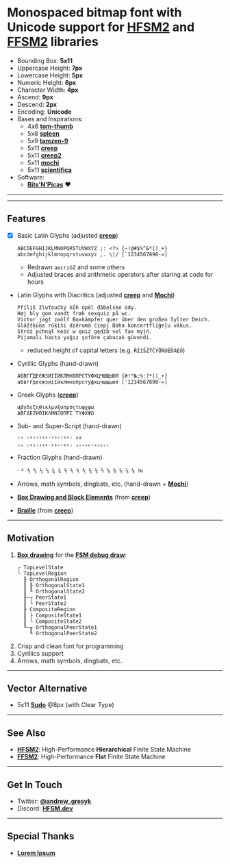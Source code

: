 # Monospaced bitmap font with Unicode support for **[HFSM2](https://hfsm.dev)** and **[FFSM2](https://flat.hfsm.dev)** libraries

- Bounding Box: **5x11**
- Uppercase Height: **7px**
- Lowercase Height: **5px**
- Numeric Height: **6px**
- Character Width: **4px**
- Ascend: **9px**
- Descend: **2px**
- Encoding: **Unicode**
- Bases and Inspirations:
    - 4x6 **[tom-thumb](https://robey.lag.net/2010/01/23/tiny-monospace-font.html)**
    - 5x8 **[spleen](https://github.com/fcambus/spleen)**
    - 5x9 **[tamzen-9](https://github.com/sunaku/tamzen-font#tamzen-9)**
    - 5x11 **[creep](https://github.com/romeovs/creep)**
    - 5x11 **[creep2](https://github.com/raymond-w-ko/creep2)**
    - 5x11 **[mochi](https://addy-dclxvi.github.io/post/bitmap-fonts/#mochi)**
    - 5x11 **[scientifica](https://github.com/nerdypepper/scientifica)**
- Software:
    - **[Bits'N'Picas](https://github.com/kreativekorp/bitsnpicas)** ❤

---



---

## Features

- [x] Basic Latin Glyphs (adjusted **[creep](https://github.com/romeovs/creep)**)
    ```
    ABCDEFGHIJKLMNOPQRSTUVWXYZ ;: <?> {~!@#$%^&*()_+}
    abcdefghijklmnopqrstuvwxyz ,. \|/ [`1234567890-=]
    ```
    - Redrawn `aecrzGZ` and some others
    - Adjusted braces and arithmetic operators after staring at code for hours

- Latin Glyphs with Diacritics (adjusted **[creep](https://github.com/romeovs/creep)** and **[Mochi](https://addy-dclxvi.github.io/post/bitmap-fonts/#mochi)**)
    ```
    Příliš žluťoučký kůň úpěl ďábelské ódy.
    Høj bly gom vandt fræk sexquiz på wc.
    Victor jagt zwölf Boxkämpfer quer über den großen Sylter Deich.
    Glāžšķūņa rūķīši dzērumā čiepj Baha koncertflīģeļu vākus.
    Stróż pchnął kość w quiz gędźb vel fax myjń.
    Pijamalı hasta yağız şoföre çabucak güvendi.
    ```
    - reduced height of capital letters (e.g. `ŘÍIŠŽŤČÝŮŇÚĚĎÁÉÓ`)

- Cyrillic Glyphs (hand-drawn)
    ```
    АБВГҐДЕЄЖЗИІЇЙКЛМНОПРСТУФХЦЧШЩЬЮЯ {₴!"№;%:?*()_+}
    абвгґдеєжзиіїйклмнопрстуфхцчшщьюя ['1234567890-=]
    ```

- Greek Glyphs (**[creep](https://github.com/romeovs/creep)**)
    ```
    αβγδεζηθικλμνξοπρσςτυφχψω
    ΑΒΓΔΕΖΗΘΙΚΛΜΝΞΟΠΡΣ ΤΥΦΧΨΩ
    ```

- Sub- and Super-Script (hand-drawn)
    ```
    ⁱⁿ ⁽⁰¹⁺²³⁴⁻⁵⁶⁼⁷⁸⁹⁾ ºª
    ₑₔ ₍₀₁₊₂₃₄₋₅₆₌₇₈₉₎ ₐₒₓₕₖₗₘₙₚₛₜ
    ```

- Fraction Glyphs (hand-drawn)
    ```
    ⁄ ⅟ ½ ↉ ⅓ ⅔ ¼ ¾ ⅕ ⅖ ⅗ ⅘ ⅙ ⅚ ⅐ ⅛ ⅜ ⅝ ⅞ ⅑ ⅒
    ```

- Arrows, math symbols, dingbats, etc. (hand-drawn + **[Mochi](https://addy-dclxvi.github.io/post/bitmap-fonts/#mochi)**)

- **[Box Drawing and Block Elements](https://github.com/romeovs/creep#box-drawing)** (from **[creep](https://github.com/romeovs/creep)**)

- **[Braille](https://github.com/romeovs/creep#braille-and-drawille)** (from **[creep](https://github.com/romeovs/creep)**)

---

## Motivation

1. [**Box drawing**](https://github.com/romeovs/creep#box-drawing) for the [**FSM debug draw**](https://gresyk.dev/features/2018/01/15/hfsm-magic.html):
    ```
    ┌ TopLevelState
    └ TopLevelRegion
      ╟ OrthogonalRegion
      ║ ╟ OrthogonalState1
      ║ ╙ OrthogonalState2
      ╟─┬ PeerState1
      ║ └ PeerState2
      ╟ CompositeRegion
      ║ ├ CompositeState1
      ║ └ CompositeState2
      ╙─╥ OrthogonalPeerState1
        ╙ OrthogonalPeerState2
    ```
1. Crisp and clean font for programming
1. Cyrillics support
1. Arrows, math symbols, dingbats, etc.

---

## Vector Alternative

- 5x11 **[Sudo](https://www.kutilek.de/sudo-font/)** @8px (with Clear Type)

---

## See Also

- **[HFSM2](https://hfsm.dev)**: High-Performance **Hierarchical** Finite State Machine
- **[FFSM2](https://flat.hfsm.dev)**: High-Performance **Flat** Finite State Machine

---

## Get In Touch

- Twitter: **[@andrew_gresyk](https://www.twitter.com/andrew_gresyk)**
- Discord: **[HFSM.dev](https://discord.gg/v4t3tzh)**

---

## Special Thanks

- **[Lorem Ipsum](https://www.lipsum.com/)**
